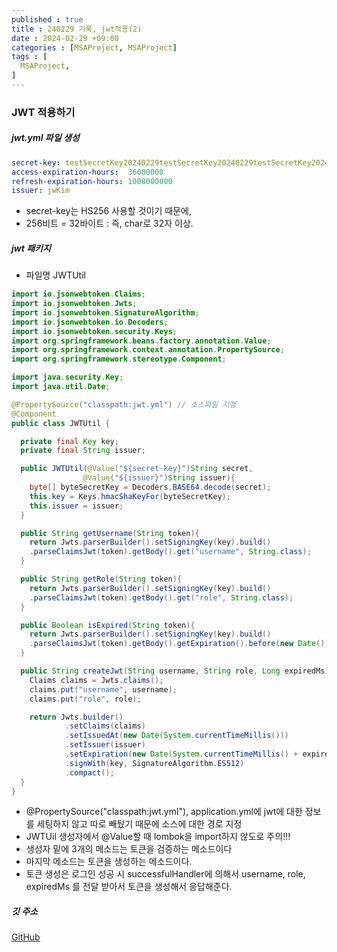 ```yaml
---
published : true
title : 240229 기록, jwt적용(2)
date : 2024-02-29 +09:00
categories : [MSAProject, MSAProject]
tags : [
  MSAProject,
]
---
```

<!-- ![](/assets/img/Spring/aaaa.png){:style="border:1px solid #eaeaea; border-radius: 7px; padding: 0px;" } -->
<!-- ![](/assets/img/Security/1.png){:style="width:1000px"} -->

### JWT 적용하기

##### jwt.yml 파일 생성

```yml
secret-key: testSecretKey20240229testSecretKey20240229testSecretKey20240229testSecretKey20240229
access-expiration-hours:  36000000
refresh-expiration-hours: 1008000000
issuer: jwKim
```

- secret-key는 HS256 사용할 것이기 때문에,
- 256비트 = 32바이트 : 즉, char로 32자 이상.

##### jwt 패키지
- 파일명 JWTUtil

```java
import io.jsonwebtoken.Claims;
import io.jsonwebtoken.Jwts;
import io.jsonwebtoken.SignatureAlgorithm;
import io.jsonwebtoken.io.Decoders;
import io.jsonwebtoken.security.Keys;
import org.springframework.beans.factory.annotation.Value;
import org.springframework.context.annotation.PropertySource;
import org.springframework.stereotype.Component;

import java.security.Key;
import java.util.Date;

@PropertySource("classpath:jwt.yml") // 소스파일 지정
@Component
public class JWTUtil {

  private final Key key;
  private final String issuer;

  public JWTUtil(@Value("${secret-key}")String secret,
                @Value("${issuer}")String issuer){
    byte[] byteSecretKey = Decoders.BASE64.decode(secret);
    this.key = Keys.hmacShaKeyFor(byteSecretKey);
    this.issuer = issuer;
  }

  public String getUsername(String token){
    return Jwts.parserBuilder().setSigningKey(key).build()
    .parseClaimsJwt(token).getBody().get("username", String.class);
  }

  public String getRole(String token){
    return Jwts.parserBuilder().setSigningKey(key).build()
    .parseClaimsJwt(token).getBody().get("role", String.class);
  }

  public Boolean isExpired(String token){
    return Jwts.parserBuilder().setSigningKey(key).build()
    .parseClaimsJwt(token).getBody().getExpiration().before(new Date());
  }

  public String createJwt(String username, String role, Long expiredMs){
    Claims claims = Jwts.claims();
    claims.put("username", username);
    claims.put("role", role);

    return Jwts.builder()
            .setClaims(claims)
            .setIssuedAt(new Date(System.currentTimeMillis()))
            .setIssuer(issuer)
            .setExpiration(new Date(System.currentTimeMillis() + expiredMs))
            .signWith(key, SignatureAlgorithm.ES512)
            .compact();
  }
}
```

- @PropertySource("classpath:jwt.yml"), application.yml에 jwt에 대한 정보를 세팅하지 않고 따로 빼뒀기 때문에 소스에 대한 경로 지정
- JWTUil 생성자에서 @Value할 때 lombok을 import하지 않도로 주의!!!
- 생성자 밑에 3개의 메소드는 토큰을 검증하는 메소드이다
- 마지막 메소드는 토큰을 생성하는 메소드이다.
- 토큰 생성은 로그인 성공 시 successfulHandler에 의해서 username, role, expiredMs 를 전달 받아서 토큰을 생성해서 응답해준다.

##### 깃 주소
<a href="https://github.com/JungWook87/MSAProject" target="_blank">GitHub</a>
